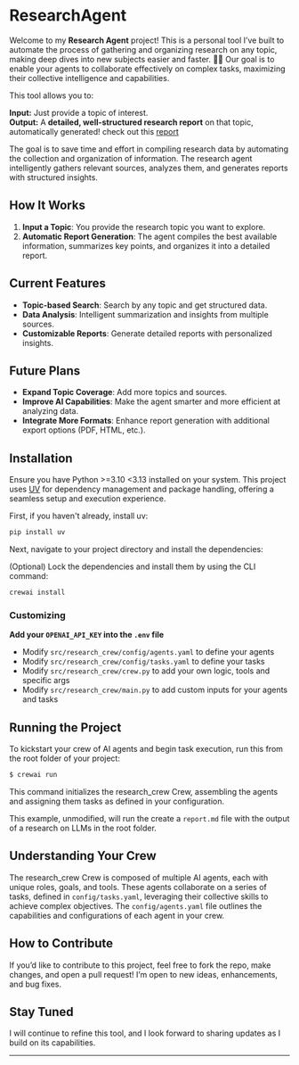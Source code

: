 # ResearchAgent 

Welcome to my **Research Agent** project! This is a personal tool I’ve built to automate the process of gathering and organizing research on any topic, making deep dives into new subjects easier and faster. 🧠💡
Our goal is to enable your agents to collaborate effectively on complex tasks, maximizing their collective intelligence and capabilities.

This tool allows you to:

**Input:** Just provide a topic of interest.  
**Output:** A **detailed, well-structured research report** on that topic, automatically generated! check out this [report](https://github.com/Adity-star/Research-Agent/blob/main/output/report.md)

The goal is to save time and effort in compiling research data by automating the collection and organization of information. The research agent intelligently gathers relevant sources, analyzes them, and generates reports with structured insights.

##  **How It Works**

1. **Input a Topic**: You provide the research topic you want to explore.
2. **Automatic Report Generation**: The agent compiles the best available information, summarizes key points, and organizes it into a detailed report.


## **Current Features**
- **Topic-based Search**: Search by any topic and get structured data.
- **Data Analysis**: Intelligent summarization and insights from multiple sources.
- **Customizable Reports**: Generate detailed reports with personalized insights.

##  **Future Plans**
- **Expand Topic Coverage**: Add more topics and sources.
- **Improve AI Capabilities**: Make the agent smarter and more efficient at analyzing data.
- **Integrate More Formats**: Enhance report generation with additional export options (PDF, HTML, etc.).


## Installation

Ensure you have Python >=3.10 <3.13 installed on your system. This project uses [UV](https://docs.astral.sh/uv/) for dependency management and package handling, offering a seamless setup and execution experience.

First, if you haven't already, install uv:

```bash
pip install uv
```

Next, navigate to your project directory and install the dependencies:

(Optional) Lock the dependencies and install them by using the CLI command:
```bash
crewai install
```
### Customizing

**Add your `OPENAI_API_KEY` into the `.env` file**

- Modify `src/research_crew/config/agents.yaml` to define your agents
- Modify `src/research_crew/config/tasks.yaml` to define your tasks
- Modify `src/research_crew/crew.py` to add your own logic, tools and specific args
- Modify `src/research_crew/main.py` to add custom inputs for your agents and tasks

## Running the Project

To kickstart your crew of AI agents and begin task execution, run this from the root folder of your project:

```bash
$ crewai run
```

This command initializes the research_crew Crew, assembling the agents and assigning them tasks as defined in your configuration.

This example, unmodified, will run the create a `report.md` file with the output of a research on LLMs in the root folder.

## Understanding Your Crew

The research_crew Crew is composed of multiple AI agents, each with unique roles, goals, and tools. These agents collaborate on a series of tasks, defined in `config/tasks.yaml`, leveraging their collective skills to achieve complex objectives. The `config/agents.yaml` file outlines the capabilities and configurations of each agent in your crew.


##  **How to Contribute**

If you’d like to contribute to this project, feel free to fork the repo, make changes, and open a pull request! I’m open to new ideas, enhancements, and bug fixes.

##  **Stay Tuned**

I will continue to refine this tool, and I look forward to sharing updates as I build on its capabilities.

---
